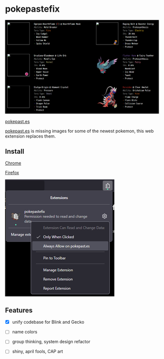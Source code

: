 # pokepastefix

![](pokepastefixdemo.gif)

[pokepast.es](https://pokepast.es/) 

<a href="https://pokepast.es" target="_blank" rel="noopener noreferrer">pokepast.es</a> is missing images for some of the newest pokemon, this web extension replaces them.

## Install
[Chrome](https://chromewebstore.google.com/detail/pokepastefix/ekceaboabpgkgbpigacngnjagcdhdkmn)

[Firefox](https://addons.mozilla.org/en-US/firefox/addon/pokepastefix/)

![](firefox_enable_permissions.png)

## Features
- [x] unify codebase for Blink and Gecko
- [ ] name colors
- [ ] group thinking, system design refactor
- [ ] shiny, april fools, CAP art



